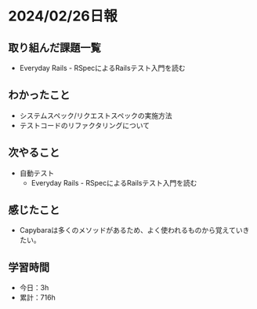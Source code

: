 # 2024/02/26日報
## 取り組んだ課題一覧
- Everyday Rails - RSpecによるRailsテスト入門を読む

## わかったこと
- システムスペック/リクエストスペックの実施方法
- テストコードのリファクタリングについて
 
## 次やること
- 自動テスト
  - Everyday Rails - RSpecによるRailsテスト入門を読む

## 感じたこと
- Capybaraは多くのメソッドがあるため、よく使われるものから覚えていきたい。

## 学習時間
- 今日：3h
- 累計：716h
